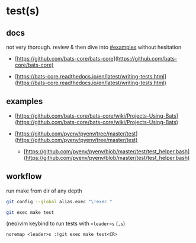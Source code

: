# test(s)

## docs

not very thorough. review & then dive into [#examples](#examples) without hesitation

- [https://github.com/bats-core/bats-core](https://github.com/bats-core/bats-core)

- [https://bats-core.readthedocs.io/en/latest/writing-tests.html](https://bats-core.readthedocs.io/en/latest/writing-tests.html)


## examples

- [https://github.com/bats-core/bats-core/wiki/Projects-Using-Bats](https://github.com/bats-core/bats-core/wiki/Projects-Using-Bats)

- [https://github.com/pyenv/pyenv/tree/master/test](https://github.com/pyenv/pyenv/tree/master/test)
	- [https://github.com/pyenv/pyenv/blob/master/test/test_helper.bash](https://github.com/pyenv/pyenv/blob/master/test/test_helper.bash) 

## workflow

run make from dir of any depth

```sh
git config --global alias.exec "\!exec "

git exec make test
```

(neo)vim keybind to run tests with `<leader>s` (`,s`)

```vim
noremap <leader>s :!git exec make test<CR>
```

